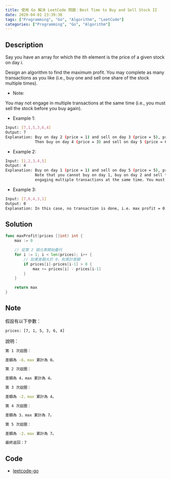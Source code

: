 ```yaml
---
title: 使用 Go 解決 LeetCode 問題：Best Time to Buy and Sell Stock II
date: 2020-04-01 23:39:38
tags: ["Programming", "Go", "Algorithm", "LeetCode"]
categories: ["Programming", "Go", "Algorithm"]
---
```


## Description

Say you have an array for which the ith element is the price of a given stock on day i.

Design an algorithm to find the maximum profit. You may complete as many transactions as you like (i.e., buy one and sell one share of the stock multiple times).

- Note:

You may not engage in multiple transactions at the same time (i.e., you must sell the stock before you buy again).

- Example 1:

```BASH
Input: [7,1,5,3,6,4]
Output: 7
Explanation: Buy on day 2 (price = 1) and sell on day 3 (price = 5), profit = 5-1 = 4.
             Then buy on day 4 (price = 3) and sell on day 5 (price = 6), profit = 6-3 = 3.
```

- Example 2:

```BASH
Input: [1,2,3,4,5]
Output: 4
Explanation: Buy on day 1 (price = 1) and sell on day 5 (price = 5), profit = 5-1 = 4.
             Note that you cannot buy on day 1, buy on day 2 and sell them later, as you are
             engaging multiple transactions at the same time. You must sell before buying again.
```

- Example 3:

```BASH
Input: [7,6,4,3,1]
Output: 0
Explanation: In this case, no transaction is done, i.e. max profit = 0.
```

## Solution

```GO
func maxProfit(prices []int) int {
	max := 0

	// 從第 2 個元素開始疊代
	for i := 1; i < len(prices); i++ {
		// 如果差額大於 0，則累計差額
		if prices[i]-prices[i-1] > 0 {
			max += prices[i] - prices[i-1]
		}
	}

	return max
}
```

## Note

假設有以下參數：

```BASH
prices: [7, 1, 5, 3, 6, 4]
```

說明：

```BASH
第 1 次迴圈：

差額為 -6，max 累計為 0。

第 2 次迴圈：

差額為 4，max 累計為 4。

第 3 次迴圈：

差額為 -2，max 累計為 4。

第 4 次迴圈：

差額為 3，max 累計為 7。

第 5 次迴圈：

差額為 -2，max 累計為 7。

最終返回：7
```

## Code

- [leetcode-go](https://github.com/memochou1993/leetcode-go)
